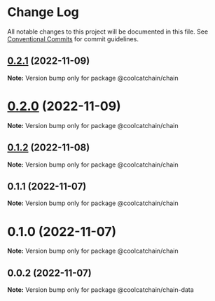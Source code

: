 # Change Log

All notable changes to this project will be documented in this file.
See [Conventional Commits](https://conventionalcommits.org) for commit guidelines.

## [0.2.1](https://github.com/DigitalKitchenLabs/interface/compare/v0.2.0...v0.2.1) (2022-11-09)

**Note:** Version bump only for package @coolcatchain/chain





# [0.2.0](https://github.com/DigitalKitchenLabs/interface/compare/v0.1.4...v0.2.0) (2022-11-09)

**Note:** Version bump only for package @coolcatchain/chain





## [0.1.2](https://github.com/DigitalKitchenLabs/interface/compare/v0.1.1...v0.1.2) (2022-11-08)

**Note:** Version bump only for package @coolcatchain/chain





## 0.1.1 (2022-11-07)

**Note:** Version bump only for package @coolcatchain/chain





# 0.1.0 (2022-11-07)

**Note:** Version bump only for package @coolcatchain/chain





## 0.0.2 (2022-11-07)

**Note:** Version bump only for package @coolcatchain/chain-data
